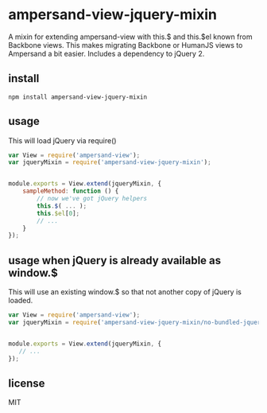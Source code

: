 ampersand-view-jquery-mixin
===========================

A mixin for extending ampersand-view with this.$ and this.$el known from Backbone views.
This makes migrating Backbone or HumanJS views to Ampersand a bit easier.
Includes a dependency to jQuery 2.

## install

```
npm install ampersand-view-jquery-mixin
```

## usage

This will load jQuery via require()

```javascript
var View = require('ampersand-view');
var jqueryMixin = require('ampersand-view-jquery-mixin');


module.exports = View.extend(jqueryMixin, {
    sampleMethod: function () {
        // now we've got jQuery helpers
        this.$( ... );
        this.$el[0];
        // ...
    }
});
```

## usage when jQuery is already available as window.$

This will use an existing window.$ so that not another copy of jQuery is loaded.

```javascript
var View = require('ampersand-view');
var jqueryMixin = require('ampersand-view-jquery-mixin/no-bundled-jquery');


module.exports = View.extend(jqueryMixin, {
   // ...
});
```

## license

MIT
